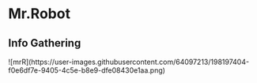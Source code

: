 # Mr.Robot
<h2>Info Gathering</h2>
![mrR](https://user-images.githubusercontent.com/64097213/198197404-f0e6df7e-9405-4c5e-b8e9-dfe08430e1aa.png)

